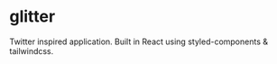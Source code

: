 <h1>glitter</h1>
<p>Twitter inspired application. Built in React using styled-components & tailwindcss.</p>
